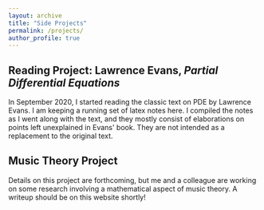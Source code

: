 ```yaml
---
layout: archive
title: "Side Projects"
permalink: /projects/
author_profile: true
---
```


## Reading Project: Lawrence Evans, _Partial Differential Equations_

In September 2020, I started reading the classic text on PDE by Lawrence Evans. I am keeping a running set of latex notes here.
I compiled the notes as I went along with the text, and they mostly consist of elaborations on points left unexplained in Evans' book.
They are not intended as a replacement to the original text.

## Music Theory Project

Details on this project are forthcoming, but me and a colleague are working on some research involving a mathematical aspect of music theory.
A writeup should be on this website shortly!
